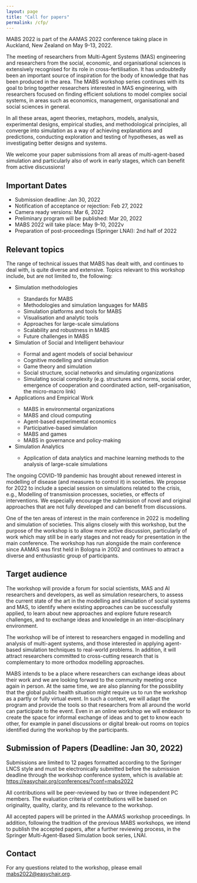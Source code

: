 ```yaml
---
layout: page
title: "Call for papers"
permalink: /cfp/
---
```



MABS 2022 is part of the AAMAS 2022 conference taking place in Auckland, New Zealand on May 9-13, 2022. 

The meeting of researchers from Multi-Agent Systems (MAS) engineering and researchers from the social, economic, and organisational sciences is extensively recognised for its role in cross-fertilisation. It has undoubtedly been an important source of inspiration for the body of knowledge that has been produced in the area. The MABS workshop series continues with its goal to bring together researchers interested in MAS engineering, with researchers focused on finding efficient solutions to model complex social systems, in areas such as economics, management, organisational and social sciences in general. 

In all these areas, agent theories, metaphors, models, analysis, experimental designs, empirical studies, and methodological principles, all converge into simulation as a way of achieving explanations and predictions, conducting exploration and testing of hypotheses, as well as investigating better designs and systems. 

We welcome your paper submissions from all areas of multi-agent-based simulation and particularly also of work in early stages, which can benefit from active discussions!

## Important Dates
<ul>
<li>Submission deadline: Jan 30, 2022</li>
<li>Notification of acceptance or rejection: Feb 27, 2022</li>
<li>Camera ready versions: Mar 6, 2022</li>
<li>Preliminary program will be published: Mar 20, 2022</li>
<li>MABS 2022 will take place: May 9-10, 2022v
<li>Preparation of post-proceedings (Springer LNAI): 2nd half of 2022</li>
</ul>
  
## Relevant topics
The range of technical issues that MABS has dealt with, and continues to deal with, is quite diverse and extensive. Topics relevant to this workshop include, but are not limited to, the following: 

<ul>
<li> Simulation methodologies </li>

<ul>
<li> Standards for MABS </li>
<li> Methodologies and simulation languages for MABS </li>
<li> Simulation platforms and tools for MABS </li>
<li> Visualisation and analytic tools </li>
<li> Approaches for large-scale simulations </li>
<li> Scalability and robustness in MABS </li>
<li> Future challenges in MABS </li>
</ul>

<li> Simulation of Social and Intelligent behaviour  </li>

<ul>
<li> Formal and agent models of social behaviour </li>
<li> Cognitive modelling and simulation </li>
<li> Game theory and simulation </li>
<li> Social structure, social networks and simulating organizations </li>
<li> Simulating social complexity (e.g. structures and norms, social order, emergence of cooperation and coordinated action, self-organisation, the micro-macro link) </li>
</ul>

<li> Applications and Empirical Work  </li>

<ul>
<li> MABS in environmental organizations </li>
<li> MABS and cloud computing </li>
<li> Agent-based experimental economics </li>
<li> Participative-based simulation </li>
<li> MABS and games </li>
<li> MABS in governance and policy-making </li>
</ul>

<li> Simulation Analytics </li>

<ul>
<li> Application of data analytics and machine learning methods to the analysis of large-scale simulations </li>
</ul>

</ul>

The ongoing COVID-19 pandemic has brought about renewed interest in modelling of disease (and measures to control it) in societies. We propose for 2022 to include a special session on simulations related to the crisis, e.g., Modelling of transmission processes, societies, or effects of interventions. We especially encourage the submission of novel and original approaches that are not fully developed and can benefit from discussions.

One of the ten areas of interest in the main conference in 2022 is modelling and simulation of societies. This aligns closely with this workshop, but the purpose of the workshop is to allow more active discussion, particularly of work which may still be in early stages and not ready for presentation in the main conference. The workshop has run alongside the main conference since AAMAS was first held in Bologna in 2002 and continues to attract a diverse and enthusiastic group of participants.


## Target audience
The workshop will provide a forum for social scientists, MAS and AI researchers and developers, as well as simulation researchers, to assess the current state of the art in the modelling and simulation of social systems and MAS, to identify where existing approaches can be successfully applied, to learn about new approaches and explore future research challenges, and to exchange ideas and knowledge in an inter-disciplinary environment.

The workshop will be of interest to researchers engaged in modelling and analysis of multi-agent systems, and those interested in applying agent-based simulation techniques to real-world problems. In addition, it will attract researchers committed to cross-cutting research that is complementary to more orthodox modelling approaches.

MABS intends to be a place where researchers can exchange ideas about their work and we are looking forward to the community meeting once again in person. At the same time, we are also planning for the possibility that the global public health situation might require us to run the workshop as a partly or fully virtual event. In such a context, we will adapt the program and provide the tools so that researchers from all around the world can participate to the event. Even in an online workshop we will endeavor to create the space for informal exchange of ideas and to get to know each other, for example in panel discussions or digital break-out rooms on topics identified during the workshop by the participants.

## Submission of Papers (Deadline: Jan 30, 2022)
Submissions are limited to 12 pages formatted according to the Springer LNCS style and must be electronically submitted before the submission deadline through the workshop conference system, which is available at: <a href="https://easychair.org/conferences/?conf=mabs2022">https://easychair.org/conferences/?conf=mabs2022</a>

All contributions will be peer-reviewed by two or three independent PC members. The evaluation criteria of contributions will be based on originality, quality, clarity, and its relevance to the workshop.

All accepted papers will be printed in the AAMAS workshop proceedings. In addition, following the tradition of the previous MABS workshops, we intend to publish the accepted papers, after a further reviewing process, in the Springer Multi-Agent-Based Simulation book series, LNAI.

## Contact
For any questions related to the workshop, please email <a href="mailto:mabs2022@easychair.org">mabs2022@easychair.org</a>. 
